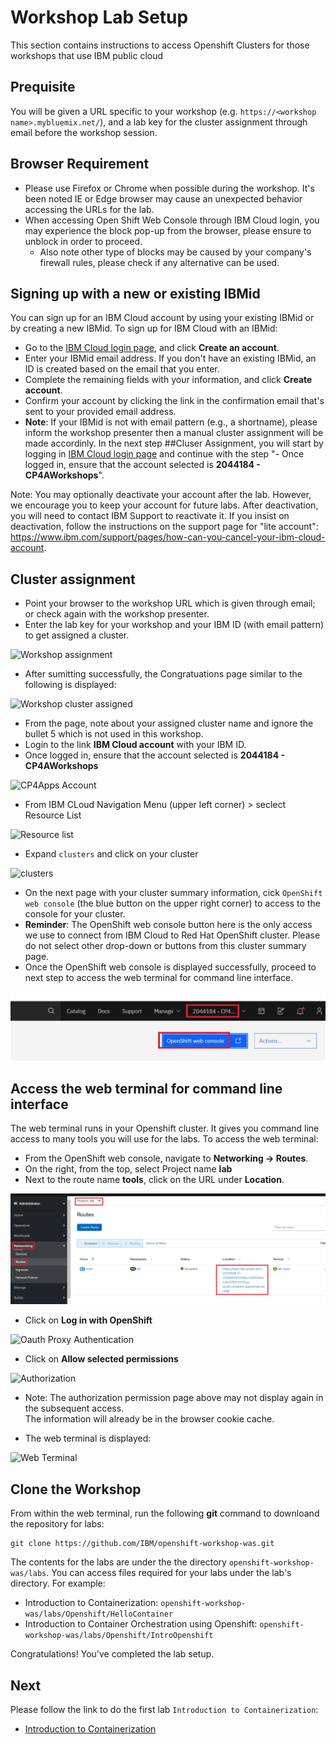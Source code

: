 # Workshop Lab Setup

This section contains instructions to access Openshift Clusters for those workshops that use IBM public cloud

## Prequisite

You will be given a URL specific to your workshop (e.g. `https://<workshop name>.mybluemix.net/`), and a lab key for the cluster assignment through email before the workshop session. 
 
## Browser Requirement

- Please use Firefox or Chrome when possible during the workshop. It's been noted IE or Edge browser may cause an unexpected behavior accessing the URLs for the lab.
- When accessing Open Shift Web Console through IBM Cloud login, you may experience the block pop-up from the browser, please ensure to unblock in order to proceed. 
  - Also note other type of blocks may be caused by your company's firewall rules, please check if any alternative can be used.

## Signing up with a new or existing IBMid

You can sign up for an IBM Cloud account by using your existing IBMid or by creating a new IBMid.
To sign up for IBM Cloud with an IBMid:
- Go to the [IBM Cloud login page](https://cloud.ibm.com), and click **Create an account**.
- Enter your IBMid email address. If you don't have an existing IBMid, an ID is created based on the email that you enter.
- Complete the remaining fields with your information, and click **Create account**.
- Confirm your account by clicking the link in the confirmation email that's sent to your provided email address.
- **Note**: If your IBMid is not with email pattern (e.g., a shortname), please inform the workshop presenter then a manual cluster assignment will be made accordinly. In the next step ##Cluser Assignment, you will start by logging in [IBM Cloud login page](https://cloud.ibm.com) and continue with the step "- Once logged in, ensure that the account selected is **2044184 - CP4AWorkshops**".

Note: You may optionally deactivate your account after the lab. 
However, we encourage you to keep your account for future labs. 
After deactivation, you will need to contact IBM Support to reactivate it. 
If you insist on deactivation, follow the instructions on the support page for "lite account": https://www.ibm.com/support/pages/how-can-you-cancel-your-ibm-cloud-account.


## Cluster assignment

- Point your browser to the workshop URL which is given through email; or check again with the workshop presenter. 
- Enter the lab key for your workshop and your IBM ID (with email pattern) to get assigned a cluster.

![Workshop assignment](images/Initial.jpg)

- After sumitting successfully, the Congratuations page similar to the following is displayed:


![Workshop cluster assigned](images/assignment.jpg)


- From the page, note about your assigned cluster name and ignore the bullet 5 which is not used in this workshop.
- Login to the link **IBM Cloud account** with your IBM ID.
- Once logged in, ensure that the account selected is **2044184 - CP4AWorkshops**

![CP4Apps Account](images/CP4AppsAccount.jpg)

- From IBM CLoud Navigation Menu (upper left corner) > seclect Resource List

![Resource list](images/ResourceList.jpg)

- Expand `clusters` and click on your cluster

![clusters](images/Clusters.jpg)

- On the next page with your cluster summary information, cick `OpenShift web console` (the blue button on the upper right corner) to access to the console for your cluster.
- **Reminder**: The OpenShift web console button here is the only access we use to connect from IBM Cloud to Red Hat OpenShift cluster.  Please do not select other drop-down or buttons from this cluster summary page.
- Once the OpenShift web console is displayed successfully, proceed to next step to access the web terminal for command line interface.
 
![console](images/Console_update.jpg)

## Access the web terminal for command line interface

The web terminal runs in your Openshift cluster.
It gives you command line access to many tools you will use for the labs. 
To access the web terminal:

- From the OpenShift web console, navigate to **Networking -> Routes**.  
- On the right, from the top, select Project name **lab** 
- Next to the route name **tools**, click on the URL under **Location**.  

![Route URL](images/tools_route.jpg)

- Click on **Log in with OpenShift**

![Oauth Proxy Authentication](images/oauthproxy.jpg)

- Click on **Allow selected permissions**

![Authorization](images/auth_permission.jpg)

- Note: The authorization permission page above may not display again in the subsequent access.  
The information will already be in the browser cookie cache.

- The web terminal is displayed:

![Web Terminal](images/terminal.jpg)

## Clone the Workshop 

From within the web terminal, run the following **git** command to downloand the repository for labs:

```
git clone https://github.com/IBM/openshift-workshop-was.git
```

The contents for the labs are under the the directory `openshift-workshop-was/labs`. You can access files required for your labs under the lab's directory. For example: 

- Introduction to Containerization: `openshift-workshop-was/labs/Openshift/HelloContainer`
- Introduction to Container Orchestration using Openshift: `openshift-workshop-was/labs/Openshift/IntroOpenshift`

Congratulations! You've completed the lab setup.

## Next
Please follow the link to do the first lab `Introduction to Containerization`:

- [Introduction to Containerization](https://github.com/IBM/openshift-workshop-was/tree/master/labs/Openshift/HelloContainer)


